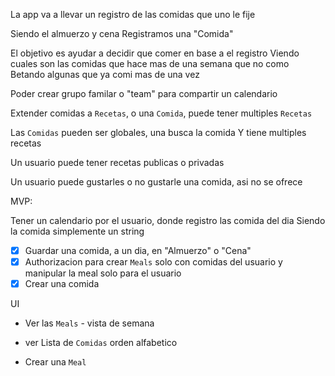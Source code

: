 La app va a llevar un registro de las comidas que uno le fije

Siendo el almuerzo y cena
Registramos una "Comida"

El objetivo es ayudar a decidir que comer en base a el registro
Viendo cuales son las comidas que hace mas de una semana que no como
Betando algunas que ya comi mas de una vez

Poder crear grupo familar o "team" para compartir un calendario

Extender comidas a `Recetas`, o una `Comida`, puede tener multiples `Recetas`

Las `Comidas` pueden ser globales, una busca la comida
Y tiene multiples recetas

Un usuario puede tener recetas publicas o privadas

Un usuario puede gustarles o no gustarle una comida, asi no se ofrece


MVP:

Tener un calendario por el usuario, donde registro las comida del dia
Siendo la comida simplemente un string

- [X] Guardar una comida, a un dia, en "Almuerzo" o "Cena"
- [X] Authorizacion para crear `Meals` solo con comidas del usuario y manipular la meal solo para el usuario
- [X] Crear una comida

UI
- Ver las `Meals` - vista de semana
- ver Lista de `Comidas` orden alfabetico

- Crear una `Meal`
